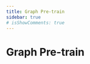 ```yaml
---
title: Graph Pre-train
sidebar: true
# isShowComments: true
---
```

# Graph Pre-train
<ClientOnly>
<title-pv/>
</ClientOnly>

## 



## 



<ClientOnly>
  <leave/>
</ClientOnly/>